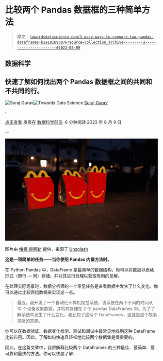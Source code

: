 # 比较两个 Pandas 数据框的三种简单方法

> 原文：[`towardsdatascience.com/3-easy-ways-to-compare-two-pandas-dataframes-b2a18169c876?source=collection_archive---------2-----------------------#2023-08-09`](https://towardsdatascience.com/3-easy-ways-to-compare-two-pandas-dataframes-b2a18169c876?source=collection_archive---------2-----------------------#2023-08-09)

## 数据科学

## 快速了解如何找出两个 Pandas 数据框之间的共同和不共同的行。

[](https://medium.com/@17.rsuraj?source=post_page-----b2a18169c876--------------------------------)![Suraj Gurav](https://medium.com/@17.rsuraj?source=post_page-----b2a18169c876--------------------------------)[](https://towardsdatascience.com/?source=post_page-----b2a18169c876--------------------------------)![Towards Data Science](https://towardsdatascience.com/?source=post_page-----b2a18169c876--------------------------------) [Suraj Gurav](https://medium.com/@17.rsuraj?source=post_page-----b2a18169c876--------------------------------)

·

[点击查看](https://medium.com/m/signin?actionUrl=https%3A%2F%2Fmedium.com%2F_%2Fsubscribe%2Fuser%2F1fdda183cca2&operation=register&redirect=https%3A%2F%2Ftowardsdatascience.com%2F3-easy-ways-to-compare-two-pandas-dataframes-b2a18169c876&user=Suraj+Gurav&userId=1fdda183cca2&source=post_page-1fdda183cca2----b2a18169c876---------------------post_header-----------) 发表在 [数据科学前沿](https://towardsdatascience.com/?source=post_page-----b2a18169c876--------------------------------) ·6 分钟阅读·2023 年 8 月 9 日[](https://medium.com/m/signin?actionUrl=https%3A%2F%2Fmedium.com%2F_%2Fvote%2Ftowards-data-science%2Fb2a18169c876&operation=register&redirect=https%3A%2F%2Ftowardsdatascience.com%2F3-easy-ways-to-compare-two-pandas-dataframes-b2a18169c876&user=Suraj+Gurav&userId=1fdda183cca2&source=-----b2a18169c876---------------------clap_footer-----------)

--

[](https://medium.com/m/signin?actionUrl=https%3A%2F%2Fmedium.com%2F_%2Fbookmark%2Fp%2Fb2a18169c876&operation=register&redirect=https%3A%2F%2Ftowardsdatascience.com%2F3-easy-ways-to-compare-two-pandas-dataframes-b2a18169c876&source=-----b2a18169c876---------------------bookmark_footer-----------)![](img/47b45ee1ffb03229a3cf990c1b2178f3.png)

图片由 [梅根·赫斯勒](https://unsplash.com/@meghankix?utm_source=medium&utm_medium=referral) 提供，来源于 [Unsplash](https://unsplash.com/?utm_source=medium&utm_medium=referral)

**这是一项简单的任务——当你使用 Pandas 内置方法时。**

在 Python Pandas 中，DataFrame 是最简单的数据结构，你可以将数据以表格形式（即行 — 列）存储，并对其进行处理以获取有用的见解。

在处理实际场景时，数据分析师的一个常见任务是查看数据中发生了什么变化。你可以通过比较两组数据来实现这一点。

> 最近，我开发了一个自动化计算机视觉系统，该系统在两个不同的时间从 10 个设备收集数据，并将其存储在 2 个 pandas DataFrames 中。为了了解系统中发生了什么变化，我比较了这两个 DataFrames，这就是这个故事灵感的来源。

你可以在数据验证、数据变化检测、测试和调试中最常见地找到这种 DataFrame 比较应用。因此，了解如何快速且轻松地比较两个数据集是很重要的。

因此，在这篇文章中，我将解释比较两个 DataFrames 的三种最佳、最简单、最可靠和最快的方法。你可以快速了解…
